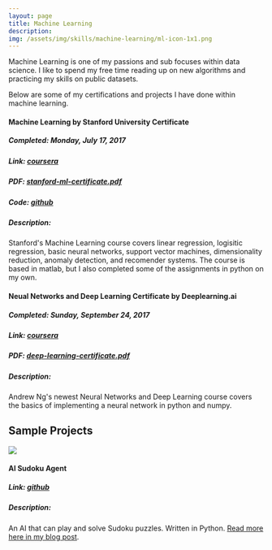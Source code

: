 ```yaml
---
layout: page
title: Machine Learning
description: 
img: /assets/img/skills/machine-learning/ml-icon-1x1.png
---
```


Machine Learning is one of my passions and sub focuses within data science. I like to spend my free time reading up on new algorithms and practicing my skills on public datasets.

Below are some of my certifications and projects I have done within machine learning.

#### Machine Learning by Stanford University Certificate
##### Completed: Monday, July 17, 2017
##### Link: [coursera][neural-networks-deep-learning-certificate]
##### PDF: <a href="{{ site.baseurl }}/assets/img/skills/machine-learning/stanford-ml-certificate.pdf">stanford-ml-certificate.pdf</a>
##### Code: [github][stanford-coursera-github]
##### Description:
Stanford's Machine Learning course covers linear regression, logisitic regression, basic neural networks, support vector machines, dimensionality reduction, anomaly detection, and recomender systems. The course is based in matlab, but I also completed some of the assignments in python on my own.


#### Neual Networks and Deep Learning Certificate by Deeplearning.ai
##### Completed: Sunday, September 24, 2017
##### Link: [coursera][stanford-coursera-certificate]
##### PDF: <a href="{{ site.baseurl }} /assets/img/skills/machine-learning/deep-learning-certificate.pdf">deep-learning-certificate.pdf</a>
##### Description: 
Andrew Ng's newest Neural Networks and Deep Learning course covers the basics of implementing a neural network in python and numpy.

## Sample Projects

<div class="">
    <img class="col three" src="{{ site.baseurl }}/assets/img/udacity-sudoku/sudoku-solved-long.gif">
</div>

#### AI Sudoku Agent
##### Link: [github][sudoku-agent]
##### Description: 
An AI that can play and solve Sudoku puzzles. Written in Python. [Read more here in my blog post][sudoku-blog-post].


[stanford-coursera-certificate]: https://www.coursera.org/account/accomplishments/certificate/S6EQ477ALFAL
[stanford-coursera-github]: https://github.com/seb-patron/machine-learning-stanford
[neural-networks-deep-learning-certificate]:https://www.coursera.org/account/accomplishments/records/KN89WXZH2VK5
[sudoku-agent]: https://github.com/seb-patron/AIND-Sudoku
[sudoku-blog-post]: http://sebastianpatron.com/blog/2017/Sudoku-ai/